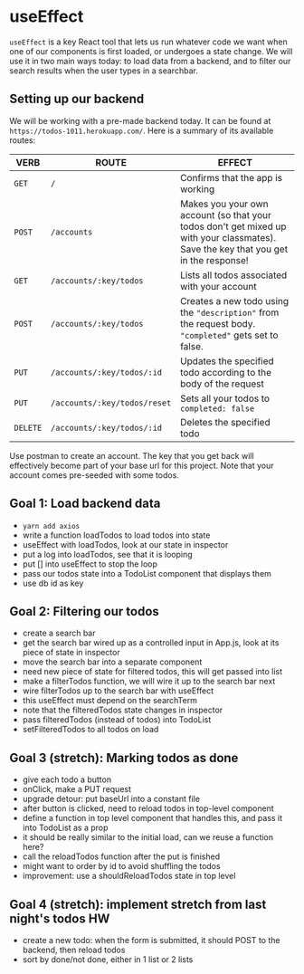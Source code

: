 # useEffect

`useEffect` is a key React tool that lets us run whatever code we want when one of our components is first loaded, or undergoes a state change. We will use it in two main ways today: to load data from a backend, and to filter our search results when the user types in a searchbar.

## Setting up our backend

We will be working with a pre-made backend today. It can be found at `https://todos-1011.herokuapp.com/`. Here is a summary of its available routes:

|VERB|ROUTE|EFFECT|
|----|-----|------|
|`GET` | `/` | Confirms that the app is working  |
|`POST`|`/accounts` | Makes you your own account (so that your todos don't get mixed up with your classmates). Save the key that you get in the response!   |
|`GET`| `/accounts/:key/todos`  | Lists all todos associated with your account |
|`POST`| `/accounts/:key/todos`  | Creates a new todo using the `"description"` from the request body. `"completed"` gets set to false. |
|`PUT`| `/accounts/:key/todos/:id`  | Updates the specified todo according to the body of the request   |
|`PUT`| `/accounts/:key/todos/reset`  | Sets all your todos to `completed: false`  |
|`DELETE`| `/accounts/:key/todos/:id` | Deletes the specified todo |

Use postman to create an account. The key that you get back will effectively become part of your base url for this project. Note that your account comes pre-seeded with some todos.

## Goal 1: Load backend data

- `yarn add axios`
- write a function loadTodos to load todos into state
- useEffect with loadTodos, look at our state in inspector
- put a log into loadTodos, see that it is looping
- put [] into useEffect to stop the loop
- pass our todos state into a TodoList component that displays them
- use db id as key

## Goal 2: Filtering our todos

- create a search bar
- get the search bar wired up as a controlled input in App.js, look at its piece of state in inspector
- move the search bar into a separate component
- need new piece of state for filtered todos, this will get passed into list
- make a filterTodos function, we will wire it up to the search bar next
- wire filterTodos up to the search bar with useEffect
- this useEffect must depend on the searchTerm
- note that the filteredTodos state changes in inspector
- pass filteredTodos (instead of todos) into TodoList
- setFilteredTodos to all todos on load

## Goal 3 (stretch): Marking todos as done

- give each todo a button
- onClick, make a PUT request
- upgrade detour: put baseUrl into a constant file
- after button is clicked, need to reload todos in top-level component
- define a function in top level component that handles this, and pass it into TodoList as a prop
- it should be really similar to the initial load, can we reuse a function here?
- call the reloadTodos function after the put is finished
- might want to order by id to avoid shuffling the todos
- improvement: use a shouldReloadTodos state in top level

## Goal 4 (stretch): implement stretch from last night's todos HW

- create a new todo: when the form is submitted, it should POST to the backend, then reload todos
- sort by done/not done, either in 1 list or 2 lists
